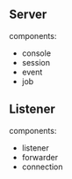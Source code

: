 ## Server

components:

* console
* session
* event
* job

## Listener

components:

* listener 
* forwarder
* connection

